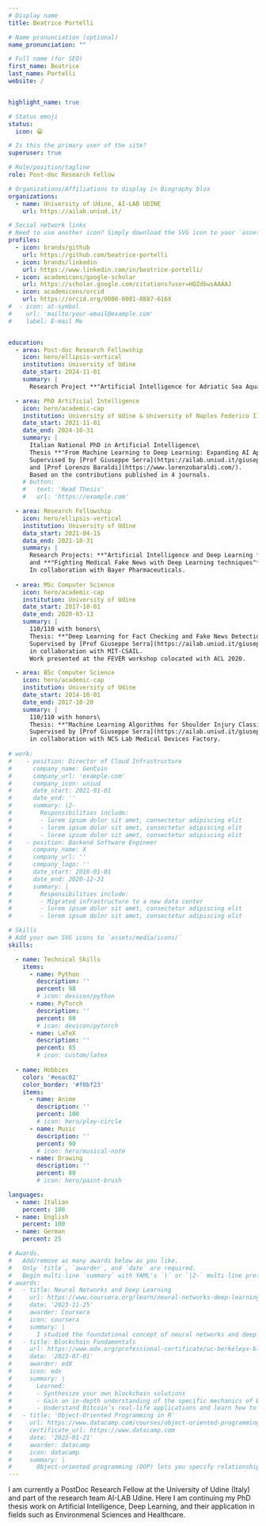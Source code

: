 ```yaml
---
# Display name
title: Beatrice Portelli

# Name pronunciation (optional)
name_pronunciation: ""

# Full name (for SEO)
first_name: Beatrice
last_name: Portelli
website: /


highlight_name: true

# Status emoji
status:
  icon: 😁

# Is this the primary user of the site?
superuser: true

# Role/position/tagline
role: Post-doc Research Fellow

# Organizations/Affiliations to display in Biography blox
organizations:
  - name: University of Udine, AI-LAB UDINE
    url: https://ailab.uniud.it/

# Social network links
# Need to use another icon? Simply download the SVG icon to your `assets/media/icons/` folder.
profiles:
  - icon: brands/github
    url: https://github.com/beatrice-portelli
  - icon: brands/linkedin
    url: https://www.linkedin.com/in/beatrice-portelli/
  - icon: academicons/google-scholar
    url: https://scholar.google.com/citations?user=HQZd6wsAAAAJ
  - icon: academicons/orcid
    url: https://orcid.org/0000-0001-8887-616X
#  - icon: at-symbol
#    url: 'mailto:your-email@example.com'
#    label: E-mail Me


education:
  - area: Post-doc Research Fellowship
    icon: hero/ellipsis-vertical
    institution: University of Udine
    date_start: 2024-11-01
    summary: |
      Research Project **"Artificial Intelligence for Adriatic Sea Aquaculture Health – MARINET Project"**[↗](https://www.uniud.it/it/ricerca/progetti-e-iniziative/progetti-finanziati/interreg/marinet).

  - area: PhD Artificial Intelligence
    icon: hero/academic-cap
    institution: University of Udine & University of Naples Federico II
    date_start: 2021-11-01
    date_end: 2024-10-31
    summary: |
      Italian National PhD in Artificial Intelligence\
      Thesis **"From Machine Learning to Deep Learning: Expanding AI Applications in Environmental Sciences"**.
      Supervised by [Prof Giuseppe Serra](https://ailab.uniud.it/giuseppeserra/)
      and [Prof Lorenzo Baraldi](https://www.lorenzobaraldi.com/).
      Based on the contributions published in 4 journals.
    # button:
    #   text: 'Read Thesis'
    #   url: 'https://example.com'

  - area: Research Fellowship
    icon: hero/ellipsis-vertical
    institution: University of Udine
    data_start: 2021-04-15
    data_end: 2021-10-31
    summary: |
      Research Projects: **"Artificial Intelligence and Deep Learning for Digital Pharmacovigilance and Social Media"**
      and **"Fighting Medical Fake News with Deep Learning techniques"**.
      In collaboration with Bayer Pharmaceuticals.
    
  - area: MSc Computer Science
    icon: hero/academic-cap
    institution: University of Udine
    date_start: 2017-10-01
    date_end: 2020-03-13
    summary: |
      110/110 with honors\
      Thesis: **"Deep Learning for Fact Checking and Fake News Detection"**.
      Supervised by [Prof Giuseppe Serra](https://ailab.uniud.it/giuseppeserra/),
      in collaboration with MIT-CSAIL.
      Work presented at the FEVER workshop colocated with ACL 2020.

  - area: BSc Computer Science
    icon: hero/academic-cap
    institution: University of Udine
    date_start: 2014-10-01
    date_end: 2017-10-20
    summary: |
      110/110 with honors\
      Thesis: **"Machine Learning Algorithms for Shoulder Injury Classification"**.
      Supervised by [Prof Giuseppe Serra](https://ailab.uniud.it/giuseppeserra/),
      in collaboration with NCS Lab Medical Devices Factory.
      
# work:
#    - position: Director of Cloud Infrastructure
#      company_name: GenCoin
#      company_url: 'example.com'
#      company_icon: uniud
#      date_start: 2021-01-01
#      date_end: ''
#      summary: |2-
#        Responsibilities include:
#        - lorem ipsum dolor sit amet, consectetur adipiscing elit
#        - lorem ipsum dolor sit amet, consectetur adipiscing elit
#        - lorem ipsum dolor sit amet, consectetur adipiscing elit
#    - position: Backend Software Engineer
#      company_name: X
#      company_url: ''
#      company_logo: ''
#      date_start: 2016-01-01
#      date_end: 2020-12-31
#      summary: |
#        Responsibilities include:
#        - Migrated infrastructure to a new data center
#        - lorem ipsum dolor sit amet, consectetur adipiscing elit
#        - lorem ipsum dolor sit amet, consectetur adipiscing elit

# Skills
# Add your own SVG icons to `assets/media/icons/`
skills:

  - name: Technical Skills
    items:
      - name: Python
        description: ''
        percent: 98
        # icon: devicon/python
      - name: PyTorch
        description: ''
        percent: 80
        # icon: devicon/pytorch
      - name: LaTeX
        description: ''
        percent: 85
        # icon: custom/latex
  
  - name: Hobbies
    color: '#eeac02'
    color_border: '#f0bf23'
    items:
      - name: Anime
        description: ''
        percent: 100
        # icon: hero/play-circle
      - name: Music
        description: ''
        percent: 90
        # icon: hero/musical-note
      - name: Drawing
        description: ''
        percent: 80
        # icon: hero/paint-brush

languages:
  - name: Italian
    percent: 100
  - name: English
    percent: 100
  - name: German
    percent: 25

# Awards.
#   Add/remove as many awards below as you like.
#   Only `title`, `awarder`, and `date` are required.
#   Begin multi-line `summary` with YAML's `|` or `|2-` multi-line prefix and indent 2 spaces below.
# awards:
#   - title: Neural Networks and Deep Learning
#     url: https://www.coursera.org/learn/neural-networks-deep-learning
#     date: '2023-11-25'
#     awarder: Coursera
#     icon: coursera
#     summary: |
#       I studied the foundational concept of neural networks and deep learning. By the end, I was familiar with the significant technological trends driving the rise of deep learning; build, train, and apply fully connected deep neural networks; implement efficient (vectorized) neural networks; identify key parameters in a neural network’s architecture; and apply deep learning to your own applications.
#   - title: Blockchain Fundamentals
#     url: https://www.edx.org/professional-certificate/uc-berkeleyx-blockchain-fundamentals
#     date: '2023-07-01'
#     awarder: edX
#     icon: edx
#     summary: |
#       Learned:
#       - Synthesize your own blockchain solutions
#       - Gain an in-depth understanding of the specific mechanics of Bitcoin
#       - Understand Bitcoin’s real-life applications and learn how to attack and destroy Bitcoin, Ethereum, smart contracts and Dapps, and alternatives to Bitcoin’s Proof-of-Work consensus algorithm
#   - title: 'Object-Oriented Programming in R'
#     url: https://www.datacamp.com/courses/object-oriented-programming-with-s3-and-r6-in-r
#     certificate_url: https://www.datacamp.com
#     date: '2023-01-21'
#     awarder: datacamp
#     icon: datacamp
#     summary: |
#       Object-oriented programming (OOP) lets you specify relationships between functions and the objects that they can act on, helping you manage complexity in your code. This is an intermediate level course, providing an introduction to OOP, using the S3 and R6 systems. S3 is a great day-to-day R programming tool that simplifies some of the functions that you write. R6 is especially useful for industry-specific analyses, working with web APIs, and building GUIs.
---
```


I am currently a PostDoc Research Fellow at the University of Udine (Italy) and part of the research team AI-LAB Udine.
Here I am continuing my PhD thesis work on Artificial Intelligence, Deep Learning, and their application in fields such as Environmenal Sciences and Healthcare.
